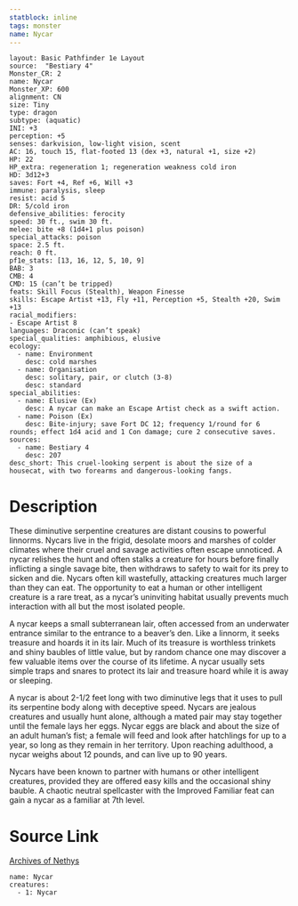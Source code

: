 ```yaml
---
statblock: inline
tags: monster
name: Nycar
---
```

```statblock
layout: Basic Pathfinder 1e Layout
source:  "Bestiary 4"
Monster_CR: 2
name: Nycar
Monster_XP: 600
alignment: CN
size: Tiny
type: dragon
subtype: (aquatic)
INI: +3
perception: +5
senses: darkvision, low-light vision, scent
AC: 16, touch 15, flat-footed 13 (dex +3, natural +1, size +2)
HP: 22
HP_extra: regeneration 1; regeneration weakness cold iron
HD: 3d12+3
saves: Fort +4, Ref +6, Will +3
immune: paralysis, sleep
resist: acid 5
DR: 5/cold iron
defensive_abilities: ferocity
speed: 30 ft., swim 30 ft.
melee: bite +8 (1d4+1 plus poison)
special_attacks: poison
space: 2.5 ft.
reach: 0 ft.
pf1e_stats: [13, 16, 12, 5, 10, 9]
BAB: 3
CMB: 4
CMD: 15 (can’t be tripped)
feats: Skill Focus (Stealth), Weapon Finesse
skills: Escape Artist +13, Fly +11, Perception +5, Stealth +20, Swim +13
racial_modifiers:
- Escape Artist 8
languages: Draconic (can’t speak)
special_qualities: amphibious, elusive
ecology:
  - name: Environment
    desc: cold marshes
  - name: Organisation
    desc: solitary, pair, or clutch (3-8)
    desc: standard
special_abilities:
  - name: Elusive (Ex)
    desc: A nycar can make an Escape Artist check as a swift action.
  - name: Poison (Ex)
    desc: Bite-injury; save Fort DC 12; frequency 1/round for 6 rounds; effect 1d4 acid and 1 Con damage; cure 2 consecutive saves.
sources:
  - name: Bestiary 4
    desc: 207
desc_short: This cruel-looking serpent is about the size of a housecat, with two forearms and dangerous-looking fangs.
```
# Description
These diminutive serpentine creatures are distant cousins to powerful linnorms. Nycars live in the frigid, desolate moors and marshes of colder climates where their cruel and savage activities often escape unnoticed. A nycar relishes the hunt and often stalks a creature for hours before finally inflicting a single savage bite, then withdraws to safety to wait for its prey to sicken and die. Nycars often kill wastefully, attacking creatures much larger than they can eat. The opportunity to eat a human or other intelligent creature is a rare treat, as a nycar’s uninviting habitat usually prevents much interaction with all but the most isolated people.

A nycar keeps a small subterranean lair, often accessed from an underwater entrance similar to the entrance to a beaver’s den. Like a linnorm, it seeks treasure and hoards it in its lair. Much of its treasure is worthless trinkets and shiny baubles of little value, but by random chance one may discover a few valuable items over the course of its lifetime. A nycar usually sets simple traps and snares to protect its lair and treasure hoard while it is away or sleeping.

A nycar is about 2-1/2 feet long with two diminutive legs that it uses to pull its serpentine body along with deceptive speed. Nycars are jealous creatures and usually hunt alone, although a mated pair may stay together until the female lays her eggs. Nycar eggs are black and about the size of an adult human’s fist; a female will feed and look after hatchlings for up to a year, so long as they remain in her territory. Upon reaching adulthood, a nycar weighs about 12 pounds, and can live up to 90 years.

Nycars have been known to partner with humans or other intelligent creatures, provided they are offered easy kills and the occasional shiny bauble. A chaotic neutral spellcaster with the Improved Familiar feat can gain a nycar as a familiar at 7th level.
# Source Link
[Archives of Nethys](https://aonprd.com/MonsterDisplay.aspx?ItemName=Nycar)
```encounter-table
name: Nycar
creatures:
  - 1: Nycar
```
